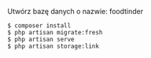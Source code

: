 Utwórz bazę danych o nazwie: foodtinder
```console
$ composer install
$ php artisan migrate:fresh
$ php artisan serve
$ php artisan storage:link
```
